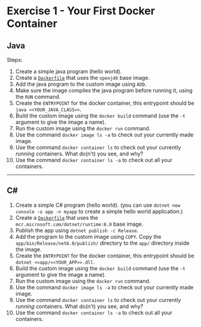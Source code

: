 # Exercise 1 - Your First Docker Container

## Java

Steps:

1. Create a simple java program (hello world).
2. Create a [`Dockerfile`](Dockerfile) that uses the `openjdk` base image.
3. Add the java program to the custom image using `ADD`.
4. Make sure the image compiles the java program before running it, using the `RUN` command.
5. Create the `ENTRYPOINT` for the docker container, this entrypoint should be `java <<YOUR_JAVA_CLASS>>`.
6. Build the custom image using the `docker build` command (use the `-t` argument to give the image a name).
7. Run the custom image using the `docker run` command.
8. Use the command `docker image ls -a` to check out your currently made image.
9. Use the command `docker container ls` to check out your currently _running_ containers. What do(n't) you see, and
   why?
10. Use the command `docker container ls -a` to check out all your containers.

---

## C#

1. Create a simple C# program (hello world). (you can use `dotnet new console -o app -n myapp` to create a simple hello
   world application.)
2. Create a [`Dockerfile`](Dockerfile) that uses the `mcr.microsoft.com/dotnet/runtime:6.0` base image.
3. Publish the app using `dotnet publish -c Release`.
4. Add the program to the custom image using `COPY`. Copy the `app/bin/Release/net6.0/publish/` directory to the `app/`
   directory inside the image.
5. Create the `ENTRYPOINT` for the docker container, this entrypoint should be `dotnet <<app/<<YOUR_APP>>.dll`.
6. Build the custom image using the `docker build` command (use the `-t` argument to give the image a name).
7. Run the custom image using the `docker run` command.
8. Use the command `docker image ls -a` to check out your currently made image.
9. Use the command `docker container ls` to check out your currently _running_ containers. What do(n't) you see, and
   why?
10. Use the command `docker container ls -a` to check out all your containers.
